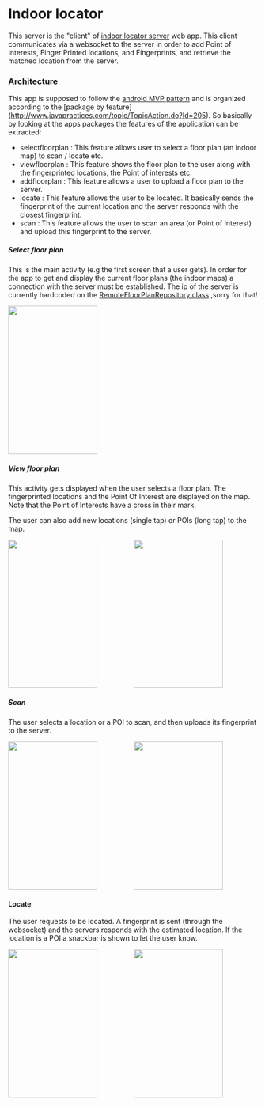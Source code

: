 # Indoor locator

This server is the "client" of [indoor locator server](https://github.com/Indoor-Positioning/indoor-locator-server) web app.
This client communicates via a websocket to the server in order to add Point of Interests, Finger Printed locations, and Fingerprints, and retrieve the matched
location from the server.

### Architecture

This app is supposed to follow the [android MVP pattern](https://antonioleiva.com/mvp-android/) and is organized according to the [package by feature] (http://www.javapractices.com/topic/TopicAction.do?Id=205).
So basically by looking at the apps packages the features of the application can be extracted:
* selectfloorplan : This feature allows user to select a floor plan (an indoor map) to scan / locate etc.
* viewfloorplan : This feature shows the floor plan to the user along with the fingerprinted locations, the Point of interests etc.
* addfloorplan : This feature allows a user to upload a floor plan to the server.
* locate : This feature allows the user to be located. It basically sends the fingerprint of the current location and the server responds with the closest fingerprint.
* scan : This feature allows the user to scan an area (or Point of Interest) and upload this fingerprint to the server.


##### Select floor plan

This is the main activity (e.g the first screen that a user gets). In order for the app to get and display
the current floor plans (the indoor maps) a connection with the server must be established. The ip of 
the server is currently hardcoded on the [RemoteFloorPlanRepository class](https://github.com/Indoor-Positioning/indoor-locator/blob/5b08cb27ca0fdc500bc1a3db81755c63b25c4b5b/app/src/main/java/com/mooo/sestus/indoor_locator/data/RemoteFloorPlanRepository.java#L36)
,sorry for that!
 
<img src="https://user-images.githubusercontent.com/8919901/32418846-b6dbad7c-c279-11e7-998b-670fe7bf0efe.gif" width="180" height="300">

##### View floor plan

This activity gets displayed when the user selects a floor plan. The fingerprinted locations and the Point Of Interest are displayed on the map. Note
that the Point of Interests have a cross in their mark.

The user can also add new locations  (single tap) or POIs (long tap) to the map.


<p align="center">
    <img src="https://user-images.githubusercontent.com/8919901/32418847-b7026336-c279-11e7-887b-2d77f322e4d8.gif" width="180" height="300" align="left">
    <img src="https://user-images.githubusercontent.com/8919901/32418848-b727577c-c279-11e7-9135-01a303710db8.gif" width="180" height="300" align="center">
</p>


##### Scan

The user selects a location or a POI to scan, and then uploads its fingerprint to the server. 

<p align="center">
    <img src="https://user-images.githubusercontent.com/8919901/32418849-b74d1656-c279-11e7-9d3f-5d8a58e94d18.gif" width="180" height="300" align="left">
    <img src="https://user-images.githubusercontent.com/8919901/32418850-b7759d92-c279-11e7-9e90-7d3546870a35.gif" width="180" height="300" align="center">
</p>


#### Locate

The user requests to be located. A fingerprint is sent (through the websocket) and the servers responds
with the estimated location. If the location is a POI a snackbar is shown to let the user know.

<p align="center">
    <img src="https://user-images.githubusercontent.com/8919901/32418851-b7c40b44-c279-11e7-9a5c-aede496ec111.gif" width="180" height="300" align="left">
    <img src="https://user-images.githubusercontent.com/8919901/32418852-b7e9502a-c279-11e7-97b9-eecdebd9945a.gif" width="180" height="300" align="center">
</p>
